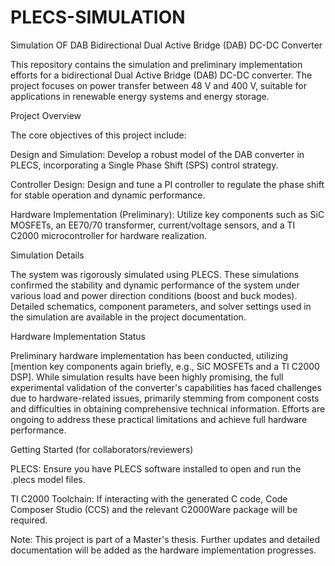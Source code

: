 # PLECS-SIMULATION
Simulation OF DAB
Bidirectional Dual Active Bridge (DAB) DC-DC Converter

This repository contains the simulation and preliminary implementation efforts for a bidirectional Dual Active Bridge (DAB) DC-DC converter. The project focuses on power transfer between 48 V and 400 V, suitable for applications in renewable energy systems and energy storage.

Project Overview

The core objectives of this project include:

Design and Simulation: Develop a robust model of the DAB converter in PLECS, incorporating a Single Phase Shift (SPS) control strategy.

Controller Design: Design and tune a PI controller to regulate the phase shift for stable operation and dynamic performance.

Hardware Implementation (Preliminary): Utilize key components such as SiC MOSFETs, an EE70/70 transformer, current/voltage sensors, and a TI C2000 microcontroller for hardware realization.

Simulation Details

The system was rigorously simulated using PLECS. These simulations confirmed the stability and dynamic performance of the system under various load and power direction conditions (boost and buck modes). Detailed schematics, component parameters, and solver settings used in the simulation are available in the project documentation.

Hardware Implementation Status

Preliminary hardware implementation has been conducted, utilizing [mention key components again briefly, e.g., SiC MOSFETs and a TI C2000 DSP]. While simulation results have been highly promising, the full experimental validation of the converter's capabilities has faced challenges due to hardware-related issues, primarily stemming from component costs and difficulties in obtaining comprehensive technical information. Efforts are ongoing to address these practical limitations and achieve full hardware performance.

Getting Started (for collaborators/reviewers)

PLECS: Ensure you have PLECS software installed to open and run the .plecs model files.

TI C2000 Toolchain: If interacting with the generated C code, Code Composer Studio (CCS) and the relevant C2000Ware package will be required.

Note: This project is part of a Master's thesis. Further updates and detailed documentation will be added as the hardware implementation progresses.
